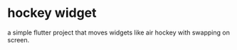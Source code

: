 # hockey widget

a simple flutter project that moves widgets like air hockey with swapping on screen.

